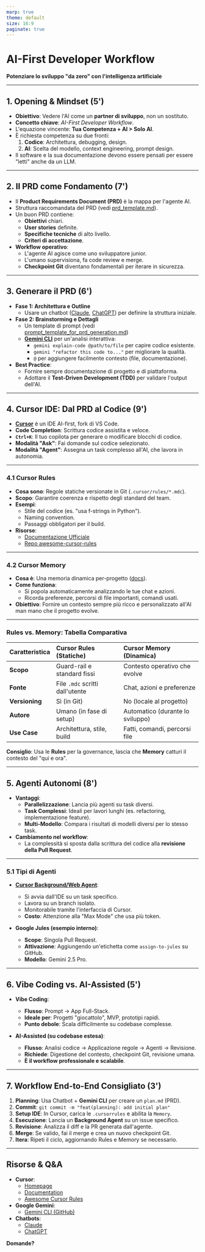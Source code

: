 ```yaml
---
marp: true
theme: default
size: 16:9
paginate: true
---
```


<!-- _class: lead -->
# AI-First Developer Workflow
**Potenziare lo sviluppo "da zero" con l'intelligenza artificiale**

---

## 1. Opening & Mindset (5')

- **Obiettivo**: Vedere l'AI come un **partner di sviluppo**, non un sostituto.
- **Concetto chiave**: *AI-First Developer Workflow*.
- L'equazione vincente: **Tua Competenza + AI > Solo AI**.
- È richiesta competenza su due fronti:
    1.  **Codice**: Architettura, debugging, design.
    2.  **AI**: Scelta del modello, context engineering, prompt design.
- Il software e la sua documentazione devono essere pensati per essere "letti" anche da un LLM.

---

## 2. Il PRD come Fondamento (7')

- Il **Product Requirements Document (PRD)** è la mappa per l'agente AI.
- Struttura raccomandata del PRD (vedi [prd_template.md](./prd_template.md)).
- Un buon PRD contiene:
    - **Obiettivi** chiari.
    - **User stories** definite.
    - **Specifiche tecniche** di alto livello.
    - **Criteri di accettazione**.
- **Workflow operativo**:
    - L'agente AI agisce come uno sviluppatore junior.
    - L'umano supervisiona, fa code review e merge.
    - **Checkpoint Git** diventano fondamentali per iterare in sicurezza.

---

## 3. Generare il PRD (6')

- **Fase 1: Architettura e Outline**
    - Usare un chatbot ([Claude](https://www.anthropic.com/claude), [ChatGPT](https://openai.com/chatgpt/)) per definire la struttura iniziale.
- **Fase 2: Brainstorming e Dettagli**
    - Un template di prompt (vedi [prompt_template_for_prd_generation.md](./prompt_template_for_prd_generation.md))
    - **[Gemini CLI](https://github.com/google-gemini/gemini-cli)** per un'analisi interattiva:
        - `gemini explain-code @path/to/file` per capire codice esistente.
        - `gemini "refactor this code to..."` per migliorare la qualità.
        - `@` per aggiungere facilmente contesto (file, documentazione).
- **Best Practice**:
    - Fornire sempre documentazione di progetto e di piattaforma.
    - Adottare il **Test-Driven Development (TDD)** per validare l'output dell'AI.

---

## 4. Cursor IDE: Dal PRD al Codice (9')

- **[Cursor](https://cursor.sh/)** è un IDE AI-first, fork di VS Code.
- **Code Completion**: Scrittura codice assistita e veloce.
- **`Ctrl+K`**: Il tuo copilota per generare o modificare blocchi di codice.
- **Modalità "Ask"**: Fai domande sul codice selezionato.
- **Modalità "Agent"**: Assegna un task complesso all'AI, che lavora in autonomia.

---

### 4.1 Cursor Rules

- **Cosa sono**: Regole statiche versionate in Git (`.cursor/rules/*.mdc`).
- **Scopo**: Garantire coerenza e rispetto degli standard del team.
- **Esempi**:
    - Stile del codice (es. "usa f-strings in Python").
    - Naming convention.
    - Passaggi obbligatori per il build.
- **Risorse**:
    - [Documentazione Ufficiale](https://docs.cursor.com/context/rules)
    - [Repo awesome-cursor-rules](https://github.com/PatrickJS/awesome-cursorrules)

---

### 4.2 Cursor Memory

- **Cosa è**: Una memoria dinamica per-progetto ([docs](https://docs.cursor.com/context/memories)).
- **Come funziona**:
    - Si popola automaticamente analizzando le tue chat e azioni.
    - Ricorda preferenze, percorsi di file importanti, comandi usati.
- **Obiettivo**: Fornire un contesto sempre più ricco e personalizzato all'AI man mano che il progetto evolve.

---

### Rules vs. Memory: Tabella Comparativa

| Caratteristica | Cursor Rules (Statiche) | Cursor Memory (Dinamica) |
| :--- | :--- | :--- |
| **Scopo** | Guard-rail e standard fissi | Contesto operativo che evolve |
| **Fonte** | File `.mdc` scritti dall'utente | Chat, azioni e preferenze |
| **Versioning** | Sì (in Git) | No (locale al progetto) |
| **Autore** | Umano (in fase di setup) | Automatico (durante lo sviluppo) |
| **Use Case** | Architettura, stile, build | Fatti, comandi, percorsi file |

**Consiglio**: Usa le **Rules** per la governance, lascia che **Memory** catturi il contesto del "qui e ora".

---

## 5. Agenti Autonomi (8')

- **Vantaggi**:
    - **Parallelizzazione**: Lancia più agenti su task diversi.
    - **Task Complessi**: Ideali per lavori lunghi (es. refactoring, implementazione feature).
    - **Multi-Modello**: Compara i risultati di modelli diversi per lo stesso task.
- **Cambiamento nel workflow**:
    - La complessità si sposta dalla scrittura del codice alla **revisione della Pull Request**.

---

### 5.1 Tipi di Agenti

- **[Cursor Background/Web Agent](https://cursor.sh/docs/features/background-agents)**:
    - Si avvia dall'IDE su un task specifico.
    - Lavora su un branch isolato.
    - Monitorabile tramite l'interfaccia di Cursor.
    - **Costo**: Attenzione alla "Max Mode" che usa più token.

- **Google Jules (esempio interno)**:
    - **Scope**: Singola Pull Request.
    - **Attivazione**: Aggiungendo un'etichetta come `assign-to-jules` su GitHub.
    - **Modello**: Gemini 2.5 Pro.

---

## 6. Vibe Coding vs. AI-Assisted (5')

- **Vibe Coding**:
    - **Flusso**: Prompt → App Full-Stack.
    - **Ideale per**: Progetti "giocattolo", MVP, prototipi rapidi.
    - **Punto debole**: Scala difficilmente su codebase complesse.

- **AI-Assisted (su codebase estesa)**:
    - **Flusso**: Analisi codice → Applicazione regole → Agenti → Revisione.
    - **Richiede**: Digestione del contesto, checkpoint Git, revisione umana.
    - **È il workflow professionale e scalabile**.

---

## 7. Workflow End-to-End Consigliato (3')

1.  **Planning**: Usa Chatbot + **Gemini CLI** per creare un `plan.md` (PRD).
2.  **Commit**: `git commit -m "feat(planning): add initial plan"`
3.  **Setup IDE**: In Cursor, carica le `.cursorrules` e abilita la `Memory`.
4.  **Esecuzione**: Lancia un **Background Agent** su un issue specifico.
5.  **Revisione**: Analizza il diff e la PR generata dall'agente.
6.  **Merge**: Se valido, fai il merge e crea un nuovo checkpoint Git.
7.  **Itera**: Ripeti il ciclo, aggiornando Rules e Memory se necessario.

---

<!-- _class: lead -->
## Risorse & Q&A

- **Cursor**:
    - [Homepage](https://cursor.sh/)
    - [Documentation](https://docs.cursor.com/)
    - [Awesome Cursor Rules](https://github.com/PatrickJS/awesome-cursorrules)
- **Google Gemini**:
    - [Gemini CLI (GitHub)](https://github.com/google-gemini/gemini-cli)
- **Chatbots**:
    - [Claude](https://www.anthropic.com/claude)
    - [ChatGPT](https://openai.com/chatgpt/)

**Domande?**
